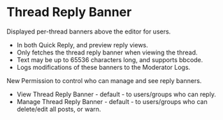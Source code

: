# Thread Reply Banner

Displayed per-thread banners above the editor for users.

- In both Quick Reply, and preview reply views.
- Only fetches the thread reply banner when viewing the thread.
- Text may be up to 65536 characters long, and supports bbcode.
- Logs modifications of these banners to the Moderator Logs.
 
New Permission to control who can manage and see reply banners.
- View Thread Reply Banner - default - to users/groups who can reply.
- Manage Thread Reply Banner - default - to users/groups who can delete/edit all posts, or warn.

